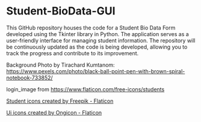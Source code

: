 # Student-BioData-GUI
This GitHub repository houses the code for a Student Bio Data Form developed using the Tkinter library in Python. The application serves as a user-friendly interface for managing student information. The repository will be continuously updated as the code is being developed, allowing you to track the progress and contribute to its improvement.



Background Photo by Tirachard Kumtanom: https://www.pexels.com/photo/black-ball-point-pen-with-brown-spiral-notebook-733852/

login_image from https://www.flaticon.com/free-icons/students

<a href="https://www.flaticon.com/free-icons/student" title="student icons">Student icons created by Freepik - Flaticon</a>

<a href="https://www.flaticon.com/free-icons/ui" title="ui icons">Ui icons created by Ongicon - Flaticon</a>
